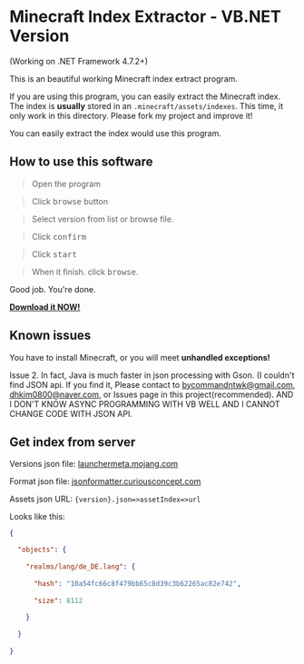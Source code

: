 # Minecraft Index Extractor - VB.NET Version
(Working on .NET Framework 4.7.2+)

This is an beautiful working Minecraft index extract program.

If you are using this program, you can easily extract the Minecraft index.
The index is **usually** stored in an `.minecraft/assets/indexes`. This time, it only work in this directory. Please fork my project and improve it!

You can easily extract the index would use this program.
## How to use this software

> Open the program

> Click <kbd>browse</kbd> button

> Select version from list or browse file.

> Click <kbd>confirm</kbd>

> Click <kbd>start</kbd>

> When it finish. click <kbd>browse</kbd>.

Good job. You're done.

[**Download it NOW!**](https://github.com/dhkim0800/indexextract/releases/download/18.06e0/indexextract.exe)

## Known issues

You have to install Minecraft, or you will meet **unhandled exceptions!**

Issue 2. In fact, Java is much faster in json processing with Gson. (I couldn't find JSON api. If you find it, Please contact to bycommandntwk@gmail.com, dhkim0800@naver.com, or Issues page in this project(recommended). AND I DON'T KNOW ASYNC PROGRAMMING WITH VB WELL AND I CANNOT CHANGE CODE WITH JSON API.

## Get index from server

Versions json file: [launchermeta.mojang.com](https://launchermeta.mojang.com/mc/game/version_manifest.json)

Format json file: [jsonformatter.curiousconcept.com](https://jsonformatter.curiousconcept.com/)

Assets json URL: `{version}.json=>assetIndex=>url`

Looks like this:
```json
{

  "objects": {
  
    "realms/lang/de_DE.lang": {
    
      "hash": "10a54fc66c8f479bb65c8d39c3b62265ac82e742",
      
      "size": 8112
      
    }
    
  }
  
}
```
